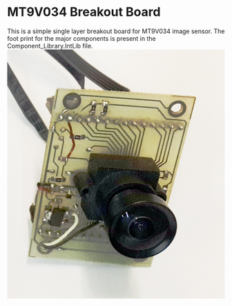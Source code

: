 # MT9V034 Breakout Board
 This is a simple single layer breakout board for MT9V034 image sensor. The foot print for the major components is present in the Component_Library.IntLib file.
 ![A sample implementation of the module.](sample_implementation.jpg)

